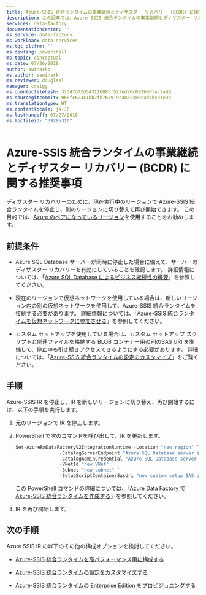 ```yaml
---
title: Azure-SSIS 統合ランタイムの事業継続とディザスター リカバリー (BCDR) に関する推奨事項 | Microsoft Docs
description: この記事では、Azure-SSIS 統合ランタイムの事業継続とディザスター リカバリーに関する推奨事項について説明します。
services: data-factory
documentationcenter: ''
ms.service: data-factory
ms.workload: data-services
ms.tgt_pltfrm: ''
ms.devlang: powershell
ms.topic: conceptual
ms.date: 07/26/2018
author: swinarko
ms.author: sawinark
ms.reviewer: douglasl
manager: craigg
ms.openlocfilehash: 37347df2d543116085f52fed76c692b60fac2ad6
ms.sourcegitcommit: 068fc623c1bb7fb767919c4882280cad8bc33e3a
ms.translationtype: HT
ms.contentlocale: ja-JP
ms.lasthandoff: 07/27/2018
ms.locfileid: "39295310"
---
```

# <a name="business-continuity-and-disaster-recovery-bcdr-recommendations-for-azure-ssis-integration-runtime"></a>Azure-SSIS 統合ランタイムの事業継続とディザスター リカバリー (BCDR) に関する推奨事項

ディザスター リカバリーのために、現在実行中のリージョンで Azure-SSIS 統合ランタイムを停止し、別のリージョンに切り替えて再び開始できます。 この目的では、[Azure のペアになっているリージョン](../best-practices-availability-paired-regions.md)を使用することをお勧めします。

## <a name="prerequisites"></a>前提条件

- Azure SQL Database サーバーが同時に停止した場合に備えて、サーバーのディザスター リカバリーを有効にしていることを確認します。 詳細情報については、「[Azure SQL Database によるビジネス継続性の概要](../sql-database/sql-database-business-continuity.md)」を参照してください。

- 現在のリージョンで仮想ネットワークを使用している場合は、新しいリージョン内の別の仮想ネットワークを使用して、Azure-SSIS 統合ランタイムを接続する必要があります。 詳細情報については、「[Azure-SSIS 統合ランタイムを仮想ネットワークに参加させる](join-azure-ssis-integration-runtime-virtual-network.md)」を参照してください。

- カスタム セットアップを使用している場合は、カスタム セットアップ スクリプトと関連ファイルを格納する BLOB コンテナー用の別のSAS URI を準備して、停止中も引き続きアクセスできるようにする必要があります。 詳細については、「[Azure-SSIS 統合ランタイムの設定のカスタマイズ](how-to-configure-azure-ssis-ir-custom-setup.md)」をご覧ください。

## <a name="steps"></a>手順

Azure-SSIS IR を停止し、IR を新しいリージョンに切り替え、再び開始するには、以下の手順を実行します。

1. 元のリージョンで IR を停止します。

2. PowerShell で次のコマンドを呼び出して、IR を更新します。

    ```powershell
    Set-AzureRmDataFactoryV2IntegrationRuntime -Location "new region" `
                    -CatalogServerEndpoint "Azure SQL Database server endpoint" `
                    -CatalogAdminCredential "Azure SQL Database server admin credentials" `
                    -VNetId "new VNet" `
                    -Subnet "new subnet" `
                    -SetupScriptContainerSasUri "new custom setup SAS URI"
    ```

    この PowerShell コマンドの詳細については、「[Azure Data Factory で Azure-SSIS 統合ランタイムを作成する](create-azure-ssis-integration-runtime.md)」を参照してください。

3. IR を再び開始します。

## <a name="next-steps"></a>次の手順

Azure SSIS IR の以下のその他の構成オプションを検討してください。

- [Azure-SSIS 統合ランタイムを高パフォーマンス用に構成する](configure-azure-ssis-integration-runtime-performance.md)

- [Azure-SSIS 統合ランタイムの設定をカスタマイズする](how-to-configure-azure-ssis-ir-custom-setup.md)

- [Azure-SSIS 統合ランタイムの Enterprise Edition をプロビジョニングする](how-to-configure-azure-ssis-ir-enterprise-edition.md)
